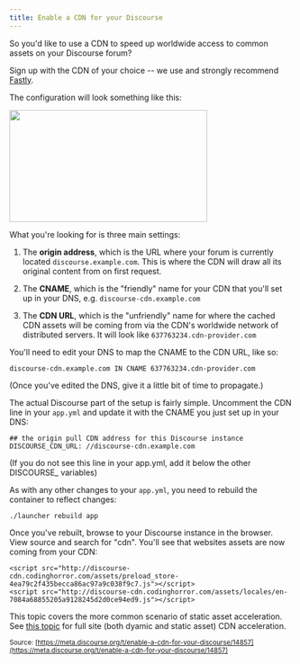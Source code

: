 ```yaml
---
title: Enable a CDN for your Discourse
---
```


So you'd like to use a CDN to speed up worldwide access to common assets on your Discourse forum? 

Sign up with the CDN of your choice -- we use and strongly recommend [Fastly](http://www.fastly.com/).

The configuration will look something like this:

<img src="//discourse-meta.s3-us-west-1.amazonaws.com/original/2X/6/66d6f0daf33b321ac959323936b4afdc9d054d7e.png" width="351" height="199"> 

What you're looking for is three main settings: 

1. The **origin address**, which is the URL where your forum is currently located `discourse.example.com`. This is where the CDN will draw all its original content from on first request.

2. The **CNAME**, which is the "friendly" name for your CDN that you'll set up in your DNS, e.g. `discourse-cdn.example.com`

3. The **CDN URL**, which is the "unfriendly" name for where the cached CDN assets will be coming from via the CDN's worldwide network of distributed servers. It will look like `637763234.cdn-provider.com`

You'll need to edit your DNS to map the CNAME to the CDN URL, like so:

`discourse-cdn.example.com IN CNAME 637763234.cdn-provider.com`

(Once you've edited the DNS, give it a little bit of time to propagate.)

The actual Discourse part of the setup is fairly simple. Uncomment the CDN line in your `app.yml` and update it with the CNAME you just set up in your DNS:

    ## the origin pull CDN address for this Discourse instance
    DISCOURSE_CDN_URL: //discourse-cdn.example.com

(If you do not see this line in your app.yml, add it below the other DISCOURSE_ variables)

As with any other changes to your `app.yml`, you need to rebuild the container to reflect changes:

    ./launcher rebuild app

Once you've rebuilt, browse to your Discourse instance in the browser. View source and search for "cdn". You'll see that websites assets are now coming from your CDN:

```
<script src="http://discourse-cdn.codinghorror.com/assets/preload_store-4ea79c2f435becca86ac97a9c038f9c7.js"></script>
<script src="http://discourse-cdn.codinghorror.com/assets/locales/en-7084a68855205a9128245d2d0ce94ed9.js"></script>
```

This topic covers the more common scenario of static asset acceleration. See [this topic](https://meta.discourse.org/t/full-site-cdn-acceleration-for-discourse/21467) for full site (both dyamic and static asset) CDN acceleration.

<small class="documentation-source">Source: [https://meta.discourse.org/t/enable-a-cdn-for-your-discourse/14857](https://meta.discourse.org/t/enable-a-cdn-for-your-discourse/14857)</small>
